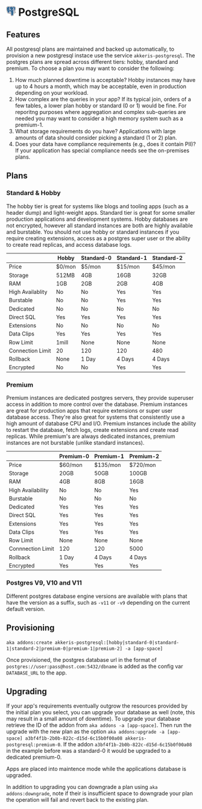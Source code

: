 # ![PostgreSQL Logo](../assets/postgres-small.png "PostgreSQL") PostgreSQL

## Features

All postgresql plans are maintained and backed up automatically, to provision a new postgresql instace use the service `akkeris-postgresql`. The postgres plans are spread across different tiers: hobby, standard and premium. To choose a plan you may
want to consider the following:

1. How much planned downtime is acceptable? Hobby instances may have up to 4 hours a month, which may be acceptable, even in production depending on your workload.
3. How complex are the queries in your app? If its typical join, orders of a few tables, a lower plan hobby or standard (0 or 1) would be fine. For reporitng purposes where aggregation and complex sub-queries are needed you may want to consider a high memory system such as a premium-1.
3. What storage requirements do you have? Applications with large amounts of data should consider picking a standard (1 or 2) plan.
4. Does your data have compliance requirements (e.g., does it contain PII)? If your application has special compliance needs see the on-premises plans.

## Plans

### Standard &amp; Hobby

The hobby tier is great for systems like blogs and tooling apps (such as a header dump) and light-weight apps. Standard tier is great for some smaller production applications and development systems. Hobby databases are not encrypted, however all standard instances are both are highly available and burstable. You should not use hobby or standard instances if you require creating extensions, access as a postgres super user or the ability to create read replicas, and access database logs.

|                    | Hobby       | Standard-0 | Standard-1   | Standard-2   |
|--------------------|-------------|------------|--------------|--------------|
| Price              | $0/mon      | $5/mon     | $15/mon      | $45/mon      |
| Storage            | 512MB       | 4GB        | 16GB         | 32GB         |
| RAM                | 1GB         | 2GB        | 2GB          | 4GB          |
| High Availablity   | No          | No         | Yes          | Yes          |
| Burstable          | No          | No         | Yes          | Yes          |
| Dedicated          | No          | No         | No           | No           |
| Direct SQL         | Yes         | Yes        | Yes          | Yes          |
| Extensions         | No          | No         | No           | No           |
| Data Clips         | Yes         | Yes        | Yes          | Yes          |
| Row Limit          | 1mill       | None       | None         | None         |
| Connection Limit   | 20          | 120        | 120          | 480          |
| Rollback           | None        | 1 Day      | 4 Days       | 4 Days       |
| Encrypted          | No          | No         | Yes          | Yes          |



### Premium

Premium instances are dedicated postgres servers, they provide superuser access in addition to more control over the database. Premium instances are great for production apps that require extensions or super user database access. They're also great for systems that consistently use a high amount of database CPU and I/O. Premium instances include the ability to restart the database, fetch logs, create extensions and create read replicas. While premium's are always dedicated instances, premium instances are not burstable (unlike standard instances). 

|                    | Premium-0 | Premium-1 | Premium-2 |
|--------------------|-----------|-----------|-----------|
| Price              | $60/mon   | $135/mon  | $720/mon  |
| Storage            | 20GB      | 50GB      | 100GB     |
| RAM                | 4GB       | 8GB       | 16GB      |
| High Availability  | No        | No        | Yes       |
| Burstable          | No        | No        | No        |
| Dedicated          | Yes       | Yes       | Yes       |
| Direct SQL         | Yes       | Yes       | Yes       |
| Extensions         | Yes       | Yes       | Yes       |
| Data Clips         | Yes       | Yes       | Yes       |
| Row Limit          | None      | None      | None      |
| Connnection Limit  | 120       | 120       | 5000      |
| Rollback           | 1 Day     | 4 Days    | 4 Days    |
| Encrypted          | Yes       | Yes       | Yes       |


### Postgres V9, V10 and V11

Different postgres database engine versions are available with plans that have the version as a suffix, such as `-v11` or `-v9` depending on the current default version.

## Provisioning 

```shell
aka addons:create akkeris-postgresql:[hobby|standard-0|standard-1|standard-2|premium-0|premium-1|premium-2] -a [app-space]
```

Once provisioned, the postgres database url in the format of `postgres://user:pass@host.com:5432/dbname` is added as the config var `DATABASE_URL` to the app.

## Upgrading

If your app's requirements eventually outgrow the resources provided by the initial plan you select, you can upgrade your database as well (note, this may result in a small amount of downtime). To upgrade your database retrieve the ID of the addon from `aka addons -a [app-space]`.  Then run the upgrade with the new plan as the option `aka addons:upgrade -a [app-space] a3bf4f1b-2b0b-822c-d15d-6c15b0f00a08 akkeris-postgresql:premium-0`.  If the addon `a3bf4f1b-2b0b-822c-d15d-6c15b0f00a08` in the example before was a standard-0 it would be upgraded to a dedicated premium-0.

Apps are placed into maintence mode while the applications database is upgraded.

In addition to upgrading you can downgrade a plan using `aka addons:downgrade`, note if their is insufficient space to downgrade your plan the operation will fail and revert back to the existing plan.

